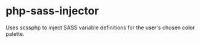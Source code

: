 # php-sass-injector
Uses scssphp to inject SASS variable definitions for the user's chosen color palette.
